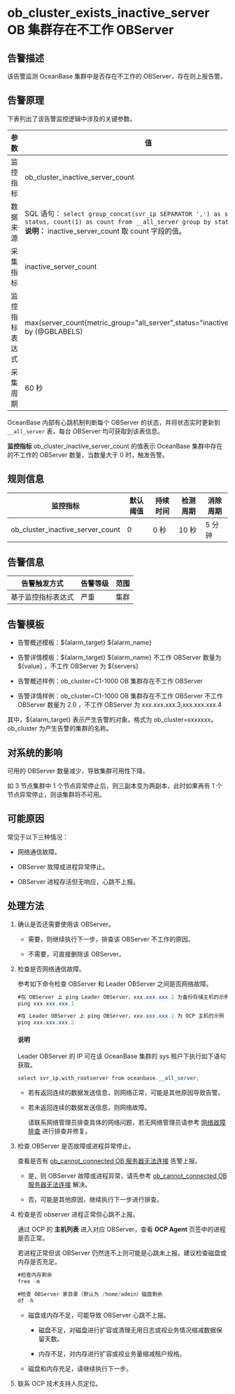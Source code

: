 ob_cluster_exists_inactive_server OB 集群存在不工作 OBServer
==========================================================================



**告警描述**
-----------------------------

该告警监测 OceanBase 集群中是否存在不工作的 OBServer，存在则上报告警。

告警原理
-------------------------

下表列出了该告警监控逻辑中涉及的关键参数。


|   参数    |                                                                                                                       值                                                                                                                       |
|---------|-----------------------------------------------------------------------------------------------------------------------------------------------------------------------------------------------------------------------------------------------|
| 监控指标    | ob_cluster_inactive_server_count                                                                                                                                                                                                              |
| 数据来源    | SQL 语句： ```select group_concat(svr_ip SEPARATOR ',') as servers, status, count(1) as count from __all_server group by status; ```  <br>**说明：**  inactive_server_count 取 count 字段的值。 |
| 采集指标    | inactive_server_count                                                                                                                                                                                                                         |
| 监控指标表达式 | max(server_count{metric_group="all_server",status="inactive",@LABELS}) by (@GBLABELS)                                                                                                                                                         |
| 采集周期    | 60 秒                                                                                                                                                                                                                                          |



OceanBase 内部有心跳机制判断每个 OBServer 的状态，并将状态实时更新到 `__all_server` 表，每台 OBServer 均可获取到该表信息。

**监控指标** ob_cluster_inactive_server_count 的值表示 OceanBase 集群中存在的不工作的 OBServer 数量，当数量大于 0 时，触发告警。

**规则信息**
-----------------------------



|               监控指标               | 默认阈值 | 持续时间 | 检测周期 | 消除周期 |
|----------------------------------|------|------|------|------|
| ob_cluster_inactive_server_count | 0    | 0 秒  | 10 秒 | 5 分钟 |



**告警信息**
-----------------------------



|  告警触发方式   | 告警等级 | 范围 |
|-----------|------|----|
| 基于监控指标表达式 | 严重   | 集群 |



**告警模板**
-----------------------------

* 告警概述模板：${alarm_target} ${alarm_name}



* 告警详情模板：${alarm_target} ${alarm_name} 不工作 OBServer 数量为 ${value} ，不工作 OBServer 为 ${servers}



* 告警概述样例：ob_cluster=C1-1000 OB 集群存在不工作 OBServer



* 告警详情样例：ob_cluster=C1-1000 OB 集群存在不工作 OBServer 不工作 OBServer 数量为 2.0 ，不工作 OBServer 为 xxx.xxx.xxx.3,xxx.xxx.xxx.4






其中，${alarm_target} 表示产生告警的对象。格式为 ob_cluster=xxxxxxx。ob_cluster 为产生告警的集群的名称。

**对系统的影响**
-------------------------------

可用的 OBServer 数量减少，导致集群可用性下降。

如 3 节点集群中 1 个节点异常停止后，则三副本变为两副本，此时如果再有 1 个节点异常停止，则该集群将不可用。

**可能原因**
-----------------------------

常见于以下三种情况：

* 网络通信故障。



* OBServer 故障或进程异常停止。



* OBServer 进程存活但无响应，心跳不上报。






**处理方法**
-----------------------------

1. 确认是否还需要使用该 OBServer。

   * 需要，则继续执行下一步，排查该 OBServer 不工作的原因。



   * 不需要，可直接删除该 OBServer。






2. 检查是否网络通信故障。

   参考如下命令检查 OBServer 和 Leader OBServer 之间是否网络故障。

   ```java
   #在 OBServer 上 ping Leader OBServer，xxx.xxx.xxx.1 为备份存储主机的示例 IP。
   ping xxx.xxx.xxx.1

   #在 Leader OBServer 上 ping OBServer，xxx.xxx.xxx.2 为 OCP 主机的示例 IP。
   ping xxx.xxx.xxx.2
   ```



   <main id="notice" type='explain'><h4>说明</h4><p>Leader OBServer 的 IP 可在该 OceanBase 集群的 sys 租户下执行如下语句获取。</p></main>



   ```java
   select svr_ip,with_rootserver from oceanbase.__all_server;
   ```


   * 若有返回连续的数据发送信息，则网络正常，可能是其他原因导致告警。



   * 若未返回连续的数据发送信息，则网络故障。

     请联系网络管理员排查具体的网络问题，若无网络管理员请参考 [网络故障排查](../400.alarm-appendix/600.network-troubleshooting.md) 进行排查并修复。





3. 检查 OBServer 是否故障或进程异常停止。

   查看是否有 [ob_cannot_connected OB 服务器无法连接](../200.ob-alert/100.ob_cannot_connected-observer-cannot-be-connected.md) 告警上报。
   * 是，则 OBServer 故障或进程异常，请先参考 [ob_cannot_connected OB 服务器无法连接](../200.ob-alert/100.ob_cannot_connected-observer-cannot-be-connected.md) 解决。



   * 否，可能是其他原因，继续执行下一步进行排查。






4. 检查是否 observer 进程正常但心跳不上报。

   通过 OCP 的 **主机列表** 进入对应 OBServer，查看 **OCP Agent** 页签中的进程是否正常。

   若进程正常但该 OBServer 仍然连不上则可能是心跳未上报。建议检查磁盘或内存是否充足。

   ```java
   #检查内存剩余
   free -m

   #检查 OBServer 家目录（默认为 /home/admin）磁盘剩余
   df -h
   ```


   * 磁盘或内存不足，可能导致 OBServer 心跳不上报。

     * 磁盘不足，对磁盘进行扩容或清理无用日志或视业务情况缩减数据保留天数。



     * 内存不足，对内存进行扩容或视业务量缩减租户规格。






   * 磁盘和内存充足，请继续执行下一步。






5. 联系 OCP 技术支持人员定位。




